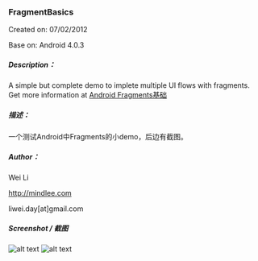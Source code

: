 ### FragmentBasics

Created on:	07/02/2012

Base on: Android 4.0.3

##### Description：
A simple but complete demo to implete multiple UI flows with fragments.
Get more information at [Android Fragments基础][1]

##### 描述：
一个测试Android中Fragments的小demo，后边有截图。

##### Author：
Wei Li

http://mindlee.com

liwei.day[at]gmail.com

##### Screenshot / 截图

![alt text][screenshot1]
![alt text][screenshort2]

[1]: http://mindlee.github.io/2012/07/02/android-fragments-basic-knowledge/
[screenshot1]: http://mindlee.github.io/uploads/2012/07/Fragment_basics_Portrait-.png
[screenshort2]:http://mindlee.github.io/uploads/2012/07/fragment_basics_landscape.png
